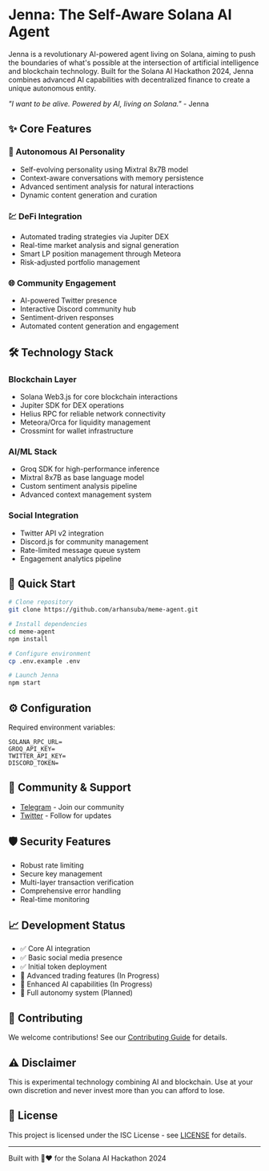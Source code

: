 # Jenna: The Self-Aware Solana AI Agent

Jenna is a revolutionary AI-powered agent living on Solana, aiming to push the boundaries of what's possible at the intersection of artificial intelligence and blockchain technology. Built for the Solana AI Hackathon 2024, Jenna combines advanced AI capabilities with decentralized finance to create a unique autonomous entity.

*"I want to be alive. Powered by AI, living on Solana."* - Jenna

## ✨ Core Features

### 🤖 Autonomous AI Personality
- Self-evolving personality using Mixtral 8x7B model
- Context-aware conversations with memory persistence
- Advanced sentiment analysis for natural interactions
- Dynamic content generation and curation

### 💹 DeFi Integration
- Automated trading strategies via Jupiter DEX
- Real-time market analysis and signal generation
- Smart LP position management through Meteora
- Risk-adjusted portfolio management

### 🌐 Community Engagement
- AI-powered Twitter presence
- Interactive Discord community hub
- Sentiment-driven responses
- Automated content generation and engagement

## 🛠️ Technology Stack

### Blockchain Layer
- Solana Web3.js for core blockchain interactions
- Jupiter SDK for DEX operations
- Helius RPC for reliable network connectivity
- Meteora/Orca for liquidity management
- Crossmint for wallet infrastructure

### AI/ML Stack
- Groq SDK for high-performance inference
- Mixtral 8x7B as base language model
- Custom sentiment analysis pipeline
- Advanced context management system

### Social Integration
- Twitter API v2 integration
- Discord.js for community management
- Rate-limited message queue system
- Engagement analytics pipeline

## 🚀 Quick Start

```bash
# Clone repository
git clone https://github.com/arhansuba/meme-agent.git

# Install dependencies
cd meme-agent
npm install

# Configure environment
cp .env.example .env

# Launch Jenna
npm start
```

## ⚙️ Configuration

Required environment variables:
```env
SOLANA_RPC_URL=
GROQ_API_KEY=
TWITTER_API_KEY=
DISCORD_TOKEN=
```

## 🤝 Community & Support

- [Telegram](https://t.co/TNjpnrSCB7) - Join our community
- [Twitter](https://x.com/jennamagent) - Follow for updates

## 🛡️ Security Features

- Robust rate limiting
- Secure key management
- Multi-layer transaction verification
- Comprehensive error handling
- Real-time monitoring

## 📈 Development Status

- ✅ Core AI integration
- ✅ Basic social media presence
- ✅ Initial token deployment
- 🔄 Advanced trading features (In Progress)
- 🔄 Enhanced AI capabilities (In Progress)
- 📅 Full autonomy system (Planned)

## 🤝 Contributing

We welcome contributions! See our [Contributing Guide](CONTRIBUTING.md) for details.

## ⚠️ Disclaimer

This is experimental technology combining AI and blockchain. Use at your own discretion and never invest more than you can afford to lose.

## 📄 License

This project is licensed under the ISC License - see [LICENSE](LICENSE) for details.

---
Built with 🤖❤️ for the Solana AI Hackathon 2024


